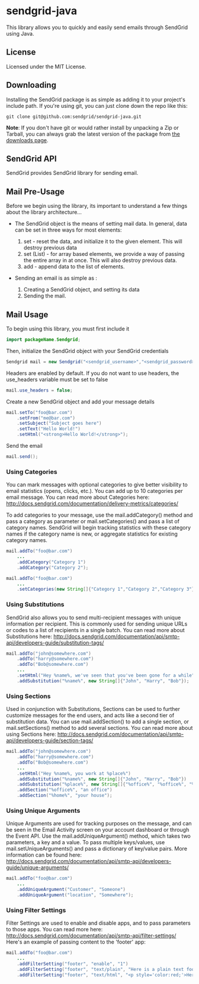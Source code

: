 # sendgrid-java #
This library allows you to quickly and easily send emails through SendGrid using Java.
 
## License ##
Licensed under the MIT License.

## Downloading ##

Installing the SendGrid package is as simple as adding it to your project's include path.  If you're using git, you can just clone down the repo like this:

```
git clone git@github.com:sendgrid/sendgrid-java.git
```

__Note__: If you don't have git or would rather install by unpacking a Zip or Tarball, you can always grab the latest version of the package from [the downloads page](https://github.com/sendgrid/sendgrid-java/downloads). 


## SendGrid API ##
SendGrid provides SendGrid library for sending email.


## Mail Pre-Usage ##

Before we begin using the library, its important to understand a few things about the library architecture...

* The SendGrid object is the means of setting mail data. In general, data can be set in three ways for most elements:
  1. set - reset the data, and initialize it to the given element. This will destroy previous data
  2. set (List) - for array based elements, we provide a way of passing the entire array in at once. This will also destroy previous data.
  3. add - append data to the list of elements.

* Sending an email is as simple as :
  1. Creating a SendGrid object, and setting its data
  2. Sending the mail.

## Mail Usage ##

To begin using this library, you must first include it

```java
import packageName.Sendgrid;
```

Then, initialize the SendGrid object with your SendGrid credentials

```java
Sendgrid mail = new Sendgrid("<sendgrid_username>","<sendgrid_password>");
```

Headers are enabled by default. If you do not want to use headers, the use_headers variable must be set to false

```java
mail.use_headers = false;
```

Create a new SendGrid object and add your message details

```java
mail.setTo("foo@bar.com")
    .setFrom("me@bar.com")
    .setSubject("Subject goes here")
    .setText("Hello World!")
    .setHtml("<strong>Hello World!</strong>");
```

Send the email

```java
mail.send();
```

### Using Categories ###

You can mark messages with optional categories to give better visibility to email statistics (opens, clicks, etc.). You can add up to 10 categories per email message. You can read more about Categories here: http://docs.sendgrid.com/documentation/delivery-metrics/categories/

To add categories to your message, use the mail.addCategory() method and pass a category as parameter or mail.setCategories() and pass a list of category names. SendGrid will begin tracking statistics with these category names if the category name is new, or aggregate statistics for existing category names.

```java
mail.addTo("foo@bar.com")
    ...
    .addCategory("Category 1")
    .addCategory("Category 2");
```

```java
mail.addTo("foo@bar.com")
    ...
    .setCategories(new String[]{"Category 1","Category 2","Category 3"});
```

### Using Substitutions ###

SendGrid also allows you to send multi-recipient messages with unique information per recipient. This is commonly used for sending unique URLs or codes to a list of recipients in a single batch. You can read more about Substitutions here: http://docs.sendgrid.com/documentation/api/smtp-api/developers-guide/substitution-tags/

```java
mail.addTo("john@somewhere.com")
    .addTo("harry@somewhere.com")
    .addTo("Bob@somewhere.com")
    ...
    .setHtml("Hey %name%, we've seen that you've been gone for a while")
    .addSubstitution("%name%", new String[]{"John", "Harry", "Bob"});
```

### Using Sections ###

Used in conjunction with Substitutions, Sections can be used to further customize messages for the end users, and acts like a second tier of substitution data. You can use mail.addSection() to add a single section, or mail.setSections() method to add several sections. You can read more about using Sections here: http://docs.sendgrid.com/documentation/api/smtp-api/developers-guide/section-tags/

```java
mail.addTo("john@somewhere.com")
    .addTo("harry@somewhere.com")
    .addTo("Bob@somewhere.com")
    ...
    .setHtml("Hey %name%, you work at %place%")
    .addSubstitution("%name%", new String[]{"John", "Harry", "Bob"})
    .addSubstitution("%place%", new String[]{"%office%", "%office%", "%home%"})
    .addSection("%office%", "an office")
    .addSection("%home%", "your house");
```

### Using Unique Arguments ###

Unique Arguments are used for tracking purposes on the message, and can be seen in the Email Activity screen on your account dashboard or through the Event API. Use the mail.addUniqueArgument() method, which takes two parameters, a key and a value. To pass multiple keys/values, use mail.setUniqueArguments() and pass a dictionary of key/value pairs. More information can be found here: http://docs.sendgrid.com/documentation/api/smtp-api/developers-guide/unique-arguments/

```java
mail.addTo("foo@bar.com")
    ...
    .addUniqueArgument("Customer", "Someone")
    .addUniqueArgument("location", "Somewhere");
```

### Using Filter Settings ###

Filter Settings are used to enable and disable apps, and to pass parameters to those apps. You can read more here: http://docs.sendgrid.com/documentation/api/smtp-api/filter-settings/
Here's an example of passing content to the 'footer' app:

```java
mail.addTo("foo@bar.com")
    ...
    .addFilterSetting("footer", "enable", "1")
    .addFilterSetting("footer", "text/plain", "Here is a plain text footer")
    .addFilterSetting("footer", "text/html", "<p style='color:red;'>Here is an HTML footer</p>");
```

